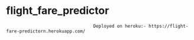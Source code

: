 # flight_fare_predictor
 
                                     Deployed on heroku:- https://flight-fare-predictorn.herokuapp.com/
